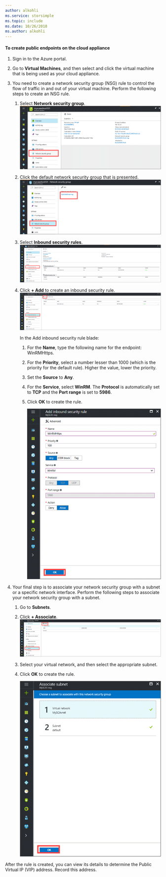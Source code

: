 ```yaml
---
author: alkohli
ms.service: storsimple
ms.topic: include
ms.date: 10/26/2018
ms.author: alkohli
---
```

#### To create public endpoints on the cloud appliance

1. Sign in to the Azure portal.
2. Go to **Virtual Machines**, and then select and click the virtual machine that is being used as your cloud appliance.
    
3. You need to create a network security group (NSG) rule to control the flow of traffic in and out of your virtual machine. Perform the following steps to create an NSG rule.
    1. Select **Network security group**.
        ![](./media/storsimple-8000-create-public-endpoints-cloud-appliance/sca-create-public-endpt1.png)

    2. Click the default network security group that is presented.
        ![](./media/storsimple-8000-create-public-endpoints-cloud-appliance/sca-create-public-endpt2.png)

    3. Select **Inbound security rules**.
        ![](./media/storsimple-8000-create-public-endpoints-cloud-appliance/sca-create-public-endpt3.png)

    4. Click **+ Add** to create an inbound security rule.
        ![](./media/storsimple-8000-create-public-endpoints-cloud-appliance/sca-create-public-endpt4.png)

        In the Add inbound security rule blade:

        1. For the **Name**, type the following name for the endpoint: WinRMHttps.
        
        2. For the **Priority**, select a number lesser than 1000 (which is the priority for the default rule). Higher the value, lower the priority.

        3. Set the **Source** to **Any**.

        4. For the **Service**, select **WinRM**. The **Protocol** is automatically set to **TCP** and the **Port range** is set to **5986**.

        5. Click **OK** to create the rule.

            ![](./media/storsimple-8000-create-public-endpoints-cloud-appliance/sca-create-public-endpt5.png)

4. Your final step is to associate your network security group with a subnet or a specific network interface. Perform the following steps to associate your network security group with a subnet.
    1. Go to **Subnets**.
    2. Click **+ Associate**.
        ![](./media/storsimple-8000-create-public-endpoints-cloud-appliance/sca-create-public-endpt7.png)

    3. Select your virtual network, and then select the appropriate subnet.
    4. Click **OK** to create the rule.

        ![](./media/storsimple-8000-create-public-endpoints-cloud-appliance/sca-create-public-endpt11.png)

After the rule is created, you can view its details to determine the Public Virtual IP (VIP) address. Record this address.


